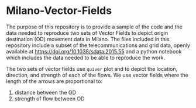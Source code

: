 # Milano-Vector-Fields
The purpose of this repository is to provide a sample of the code and the data needed to reproduce two sets of Vector Fields to depict origin destination (OD) movement data in Milano. The files included in this repository include a subset of the telecommunications and grid data, openly available at https://doi.org/10.1038/sdata.2015.55 and a python notebook which includes the data needed to be able to reproduce the work.  

The two sets of vector fields use `quiver` plot and to depict the location, direction, and strength of each of the flows. We use vector fields where the length of the arrows are proportional to:
1. distance between the OD
2. strength of flow between OD 
